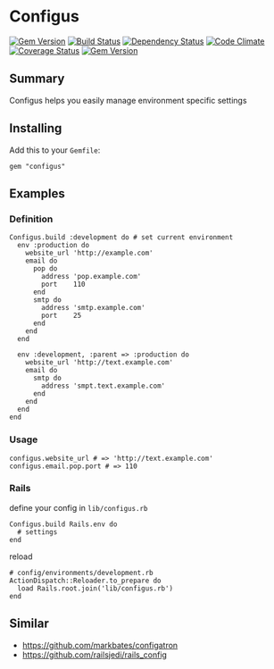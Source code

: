 # Configus

[![Gem Version](https://badge.fury.io/rb/configus.png)](https://rubygems.org/gems/configus)
[![Build Status](https://travis-ci.org/kaize/configus.png)](https://travis-ci.org/kaize/configus)
[![Dependency Status](https://gemnasium.com/kaize/configus.png)](https://gemnasium.com/kaize/configus)
[![Code Climate](https://codeclimate.com/github/kaize/configus.png)](https://codeclimate.com/github/kaize/configus)
[![Coverage Status](https://coveralls.io/repos/kaize/configus/badge.png?branch=master)](https://coveralls.io/r/kaize/configus)
[![Gem Version](http://stillmaintained.com/kaize/configus.png)](http://stillmaintained.com/kaize/configus)

## Summary

Configus helps you easily manage environment specific settings

## Installing

Add this to your `Gemfile`:

    gem "configus"

## Examples

### Definition

    Configus.build :development do # set current environment
      env :production do
        website_url 'http://example.com'
        email do
          pop do
            address 'pop.example.com'
            port    110
          end
          smtp do
            address 'smtp.example.com'
            port    25
          end
        end
      end

      env :development, :parent => :production do
        website_url 'http://text.example.com'
        email do
          smtp do
            address 'smpt.text.example.com'
          end
        end
      end
    end

### Usage

    configus.website_url # => 'http://text.example.com'
    configus.email.pop.port # => 110

### Rails

define your config in `lib/configus.rb`

    Configus.build Rails.env do
      # settings
    end

reload

    # config/environments/development.rb
    ActionDispatch::Reloader.to_prepare do
      load Rails.root.join('lib/configus.rb')
    end

## Similar

* https://github.com/markbates/configatron
* https://github.com/railsjedi/rails_config
